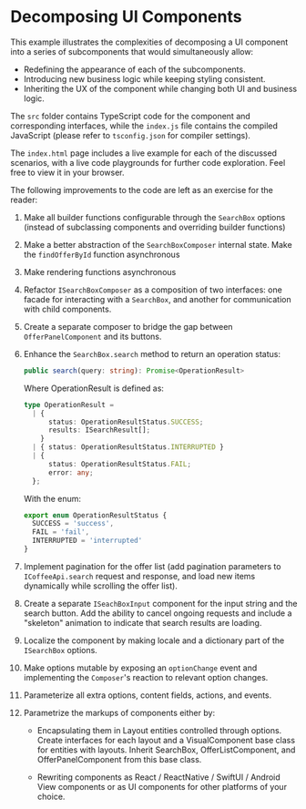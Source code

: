# Decomposing UI Components

This example illustrates the complexities of decomposing a UI component into a series of subcomponents that would simultaneously allow:
  * Redefining the appearance of each of the subcomponents.
  * Introducing new business logic while keeping styling consistent.
  * Inheriting the UX of the component while changing both UI and business logic.

The `src` folder contains TypeScript code for the component and corresponding interfaces, while the `index.js` file contains the compiled JavaScript (please refer to `tsconfig.json` for compiler settings).

The `index.html` page includes a live example for each of the discussed scenarios, with a live code playgrounds for further code exploration. Feel free to view it in your browser.

The following improvements to the code are left as an exercise for the reader:
  1. Make all builder functions configurable through the `SearchBox` options (instead of subclassing components and overriding builder functions)
  2. Make a better abstraction of the `SearchBoxComposer` internal state. Make the `findOfferById` function asynchronous
  3. Make rendering functions asynchronous
  4. Refactor `ISearchBoxComposer` as a composition of two interfaces: one facade for interacting with a `SearchBox`, and another for communication with child components.
  5. Create a separate composer to bridge the gap between `OfferPanelComponent` and its buttons.
  6. Enhance the `SearchBox.search` method to return an operation status:

      ```typescript
      public search(query: string): Promise<OperationResult>
      ```

      Where OperationResult is defined as:

      ```typescript
      type OperationResult =
        | {
            status: OperationResultStatus.SUCCESS;
            results: ISearchResult[];
          }
        | { status: OperationResultStatus.INTERRUPTED }
        | {
            status: OperationResultStatus.FAIL;
            error: any;
        };
      ```

      With the enum:

      ```typescript
      export enum OperationResultStatus {
        SUCCESS = 'success',
        FAIL = 'fail',
        INTERRUPTED = 'interrupted'
      }
      ```

  7. Implement pagination for the offer list (add pagination parameters to `ICoffeeApi.search` request and response, and load new items dynamically while scrolling the offer list).
  8. Create a separate `ISeachBoxInput` component for the input string and the search button. Add the ability to cancel ongoing requests and include a "skeleton" animation to indicate that search results are loading.
  9. Localize the component by making locale and a dictionary part of the `ISearchBox` options.
  10. Make options mutable by exposing an `optionChange` event and implementing the `Composer`'s reaction to relevant option changes.
  11. Parameterize all extra options, content fields, actions, and events.
  12. Parametrize the markups of components either by:

      * Encapsulating them in Layout entities controlled through options. Create interfaces for each layout and a VisualComponent base class for entities with layouts. Inherit SearchBox, OfferListComponent, and OfferPanelComponent from this base class.

      * Rewriting components as React / ReactNative / SwiftUI / Android View components or as UI components for other platforms of your choice.